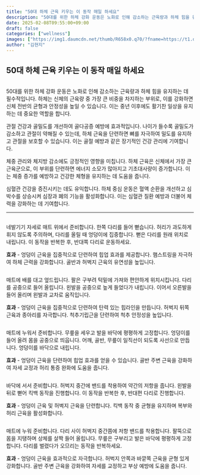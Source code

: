 ```yaml
---
title: "50대 하체 근육 키우는 이 동작 매일 하세요"
description: "50대를 위한 하체 강화 운동은 노화로 인해 감소하는 근육량과 하체 힘을 유지하는 데 필수적입니다. 하체는 신체의 근육량 중 가장 큰 비중을 차지하는 부위로, 이를 강화하면 신체 전반의 균형과 안정성을 높일 수 있습니다. 이는 중년 이후에도 활기찬 일상을 유지하는 데 "
date: 2025-02-08T09:55:00+09:00
draft: false
categories: ["wellness"]
images: ["https://img1.daumcdn.net/thumb/R658x0.q70/?fname=https://t1.daumcdn.net/news/202502/08/tenbody/20250208173015428fgtd.jpg", "https://t1.daumcdn.net/news/202502/08/tenbody/20250208173015671nkvb.gif", "https://t1.daumcdn.net/news/202502/08/tenbody/20250208173016000xpmk.gif", "https://t1.daumcdn.net/news/202502/08/tenbody/20250208173016241nkqt.gif", "https://t1.daumcdn.net/news/202502/08/tenbody/20250208173016537ugxw.gif"]
author: "김현지"
---
```


<h2 >50대 하체 근육 키우는 이 동작 매일 하세요</h2> <figure ><img src="https://img1.daumcdn.net/thumb/R658x0.q70/?fname=https://t1.daumcdn.net/news/202502/08/tenbody/20250208173015428fgtd.jpg" alt=""/></figure> <p>50대를 위한 하체 강화 운동은 노화로 인해 감소하는 근육량과 하체 힘을 유지하는 데 필수적입니다. 하체는 신체의 근육량 중 가장 큰 비중을 차지하는 부위로, 이를 강화하면 신체 전반의 균형과 안정성을 높일 수 있습니다. 이는 중년 이후에도 활기찬 일상을 유지하는 데 중요한 역할을 합니다.</p> <p>관절 건강과 골밀도를 개선하여 골다공증 예방에 효과적입니다. 나이가 들수록 골밀도가 감소하고 관절이 약해질 수 있는데, 하체 근육을 단련하면 뼈를 자극하여 밀도를 유지하고 관절을 보호할 수 있습니다. 이는 골절 예방과 같은 장기적인 건강 관리에 기여합니다.</p> <p>체중 관리와 체지방 감소에도 긍정적인 영향을 미칩니다. 하체 근육은 신체에서 가장 큰 근육군으로, 이 부위를 단련하면 에너지 소모가 많아지고 기초대사량이 증가합니다. 이는 체중 증가를 예방하고 건강한 체형을 유지하는 데 도움을 줍니다.</p> <p>심혈관 건강을 증진시키는 데도 유익합니다. 하체 중심 운동은 혈액 순환을 개선하고 심박수를 상승시켜 심장과 폐의 기능을 활성화합니다. 이는 심혈관 질환 예방과 더불어 체력을 강화하는 데 기여합니다.</p> <hr /> <figure ><img src="https://t1.daumcdn.net/news/202502/08/tenbody/20250208173015671nkvb.gif" alt=""/></figure> <p>네발기기 자세로 매트 위에서 준비합니다. 한쪽 다리를 들어 뻗습니다. 허리가 과도하게 휘지 않도록 주의하며, 다리를 올릴 때 엉덩이에 집중합니다. 뻗은 다리를 원래 위치로 내립니다. 이 동작을 반복한 후, 반대쪽 다리로 운동하세요.</p> <p><strong>효과</strong> - 엉덩이 근육을 집중적으로 단련하여 힙업 효과를 제공합니다. 햄스트링을 자극하여 하체 근력을 강화합니다. 골반과 허벅지 근육의 유연성을 높입니다.</p> <figure ><img src="https://t1.daumcdn.net/news/202502/08/tenbody/20250208173016000xpmk.gif" alt=""/></figure> <p>매트에 배를 대고 엎드립니다. 팔은 구부려 턱밑에 가져와 편안하게 위치시킵니다. 다리를 공중으로 들어 올립니다. 왼발을 공중으로 높게 들었다가 내립니다. 이어서 오른발을 들어 올리며 왼발과 교차로 움직입니다.</p> <p><strong>효과</strong> - 엉덩이 근육을 집중적으로 단련하여 탄력 있는 힙라인을 만듭니다. 허벅지 뒤쪽 근육과 종아리를 자극합니다. 척추기립근을 단련하여 척추 안정성을 높입니다.</p> <figure ><img src="https://t1.daumcdn.net/news/202502/08/tenbody/20250208173016241nkqt.gif" alt=""/></figure> <p>매트에 누워서 준비합니다. 무릎을 세우고 발을 바닥에 평평하게 고정합니다. 엉덩이를 들어 올려 몸을 공중으로 띄웁니다. 어깨, 골반, 무릎이 일직선이 되도록 사선으로 만듭니다. 엉덩이를 바닥으로 내립니다.</p> <p><strong>효과</strong> - 엉덩이 근육을 단련하여 힙업 효과를 얻을 수 있습니다. 골반 주변 근육을 강화하여 자세 교정과 허리 통증 완화에 도움을 줍니다.</p> <figure ><img src="https://t1.daumcdn.net/news/202502/08/tenbody/20250208173016537ugxw.gif" alt=""/></figure> <p>바닥에 서서 준비합니다. 허벅지 중간에 밴드를 착용하여 약간의 저항을 줍니다. 왼발을 뒤로 뻗어 킥백 동작을 진행합니다. 이 동작을 반복한 후, 반대편 다리로 진행합니다.</p> <p><strong>효과</strong> - 엉덩이 근육 및 허벅지 근육을 단련합니다. 킥백 동작 중 균형을 유지하며 복부와 허리 근육을 활성화합니다.</p> <figure ><img src="https://t1.daumcdn.net/news/202502/08/tenbody/20250208173016966zxwj.gif" alt=""/></figure> <p>매트에 누워 준비합니다. 다리 사이 허벅지 중간쯤에 저항 밴드를 착용합니다. 팔뚝으로 몸을 지탱하며 상체를 살짝 들어 올립니다. 무릎은 구부리고 발은 바닥에 평평하게 고정합니다. 다리를 벌렸다가 오므리는 동작을 반복하세요.</p> <p><strong>효과</strong> - 엉덩이 근육을 효과적으로 자극합니다. 허벅지 안쪽과 바깥쪽 근육을 균형 있게 강화합니다. 골반 주변 근육을 강화하여 자세를 교정하고 부상 예방에 도움을 줍니다.</p>
